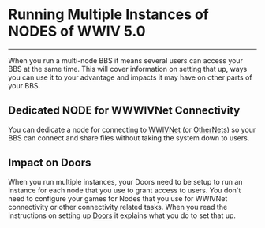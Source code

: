 # Running Multiple Instances of NODES of WWIV 5.0
***

When you run a multi-node BBS it means several users can access your BBS at the same time.
This will cover information on setting that up, ways you can use it to your advantage and 
impacts it may have on other parts of your BBS.

## Dedicated NODE for WWWIVNet Connectivity
You can dedicate a node for connecting to [WWIVNet](Nets/WWIVNet) (or [OtherNets](Nets/Other_Nets)) so your BBS can connect and 
share files without taking the system down to users.

## Impact on Doors
When you run multiple instances, your Doors need to be setup to run an instance for each node 
that you use to grant access to users. You don't need to configure your games for Nodes that 
you use for WWIVNet connectivity or other connectivity related tasks. When you read the 
instructions on setting up [Doors](/Doors) it explains what you do to set that up.